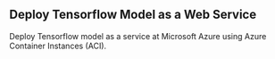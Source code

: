 ## Deploy Tensorflow Model as a Web Service
Deploy Tensorflow model as a service at Microsoft Azure using Azure Container Instances (ACI).
